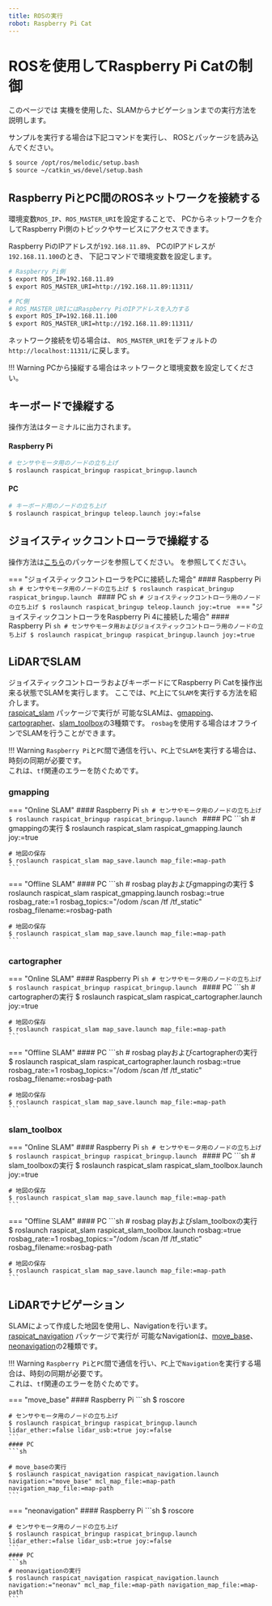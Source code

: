 ```yaml
---
title: ROSの実行
robot: Raspberry Pi Cat
---
```


# ROSを使用してRaspberry Pi Catの制御

このページでは
実機を使用した、SLAMからナビゲーションまでの実行方法を説明します。

サンプルを実行する場合は下記コマンドを実行し、
ROSとパッケージを読み込んでください。

```sh
$ source /opt/ros/melodic/setup.bash
$ source ~/catkin_ws/devel/setup.bash
```

## Raspberry PiとPC間のROSネットワークを接続する

環境変数`ROS_IP`、`ROS_MASTER_URI`を設定することで、
PCからネットワークを介してRaspberry Pi側のトピックやサービスにアクセスできます。

Raspberry PiのIPアドレスが`192.168.11.89`、
PCのIPアドレスが`192.168.11.100`のとき、
下記コマンドで環境変数を設定します。

```sh
# Raspberry Pi側
$ export ROS_IP=192.168.11.89
$ export ROS_MASTER_URI=http://192.168.11.89:11311/

# PC側
# ROS_MASTER_URIにはRaspberry PiのIPアドレスを入力する
$ export ROS_IP=192.168.11.100
$ export ROS_MASTER_URI=http://192.168.11.89:11311/
```

ネットワーク接続を切る場合は、
`ROS_MASTER_URI`をデフォルトの`http://localhost:11311/`に戻します。

!!! Warning
    PCから操縦する場合はネットワークと環境変数を設定してください。

## キーボードで操縦する

操作方法はターミナルに出力されます。
#### Raspberry Pi
```sh
# センサやモータ用のノードの立ち上げ
$ roslaunch raspicat_bringup raspicat_bringup.launch
```

#### PC
```sh
# キーボード用のノードの立ち上げ
$ roslaunch raspicat_bringup teleop.launch joy:=false
```

## ジョイスティックコントローラで操縦する

操作方法は[こちら](https://github.com/rt-net/raspicat_ros/blob/main/raspicat_gamepad_controller/README.ja.md)のパッケージを参照してください。
を参照してください。

=== "ジョイスティックコントローラをPCに接続した場合"
    #### Raspberry Pi
    ```sh
    # センサやモータ用のノードの立ち上げ
    $ roslaunch raspicat_bringup raspicat_bringup.launch
    ```
    #### PC
    ```sh
    # ジョイスティックコントローラ用のノードの立ち上げ
    $ roslaunch raspicat_bringup teleop.launch joy:=true
    ```
=== "ジョイスティックコントローラをRaspberry Pi 4に接続した場合"
    #### Raspberry Pi
    ```sh
    # センサやモータ用およびジョイスティックコントローラ用のノードの立ち上げ
    $ roslaunch raspicat_bringup raspicat_bringup.launch joy:=true
    ```

## LiDARでSLAM

ジョイスティックコントローラおよびキーボードにてRaspberry Pi Catを操作出来る状態でSLAMを実行します。
ここでは、`PC`上にて`SLAM`を実行する方法を紹介します。  
[raspicat_slam](https://github.com/rt-net/raspicat_slam_navigation/tree/main/raspicat_slam)
パッケージで実行が
可能なSLAMは、[gmapping](http://wiki.ros.org/gmapping)、[cartographer](http://wiki.ros.org/cartographer)、[slam_toolbox](http://wiki.ros.org/slam_toolbox)の3種類です。
`rosbag`を使用する場合はオフラインでSLAMを行うことができます。

!!! Warning
    `Raspberry Pi`と`PC`間で通信を行い、`PC`上で`SLAM`を実行する場合は、時刻の同期が必要です。  
    これは、`tf`関連のエラーを防ぐためです。

### gmapping

=== "Online SLAM"
    #### Raspberry Pi
    ```sh
    # センサやモータ用のノードの立ち上げ
    $ roslaunch raspicat_bringup raspicat_bringup.launch
    ```
    #### PC
    ```sh
    # gmappingの実行
    $ roslaunch raspicat_slam raspicat_gmapping.launch joy:=true
    
    # 地図の保存
    $ roslaunch raspicat_slam map_save.launch map_file:=map-path
    ```

=== "Offline SLAM"
    #### PC
    ```sh
    # rosbag playおよびgmappingの実行
    $ roslaunch raspicat_slam raspicat_gmapping.launch rosbag:=true rosbag_rate:=1 rosbag_topics:="/odom /scan /tf /tf_static" rosbag_filename:=rosbag-path

    # 地図の保存
    $ roslaunch raspicat_slam map_save.launch map_file:=map-path
    ```

### cartographer
=== "Online SLAM"
    #### Raspberry Pi
    ```sh
    # センサやモータ用のノードの立ち上げ
    $ roslaunch raspicat_bringup raspicat_bringup.launch
    ```
    #### PC
    ```sh
    # cartographerの実行
    $ roslaunch raspicat_slam raspicat_cartographer.launch joy:=true
    
    # 地図の保存
    $ roslaunch raspicat_slam map_save.launch map_file:=map-path
    ```

=== "Offline SLAM"
    #### PC
    ```sh
    # rosbag playおよびcartographerの実行
    $ roslaunch raspicat_slam raspicat_cartographer.launch rosbag:=true rosbag_rate:=1 rosbag_topics:="/odom /scan /tf /tf_static" rosbag_filename:=rosbag-path

    # 地図の保存
    $ roslaunch raspicat_slam map_save.launch map_file:=map-path
    ```

### slam_toolbox
=== "Online SLAM"
    #### Raspberry Pi
    ```sh
    # センサやモータ用のノードの立ち上げ
    $ roslaunch raspicat_bringup raspicat_bringup.launch
    ```
    #### PC
    ```sh
    # slam_toolboxの実行
    $ roslaunch raspicat_slam raspicat_slam_toolbox.launch joy:=true
    
    # 地図の保存
    $ roslaunch raspicat_slam map_save.launch map_file:=map-path
    ```

=== "Offline SLAM"
    #### PC
    ```sh
    # rosbag playおよびslam_toolboxの実行
    $ roslaunch raspicat_slam raspicat_slam_toolbox.launch rosbag:=true rosbag_rate:=1 rosbag_topics:="/odom /scan /tf /tf_static" rosbag_filename:=rosbag-path

    # 地図の保存
    $ roslaunch raspicat_slam map_save.launch map_file:=map-path
    ```

## LiDARでナビゲーション

SLAMによって作成した地図を使用し、Navigationを行います。  
[raspicat_navigation](https://github.com/rt-net/raspicat_slam_navigation/tree/main/raspicat_navigation)
パッケージで実行が
可能なNavigationは、[move_base](http://wiki.ros.org/move_base)、[neonavigation](https://github.com/at-wat/neonavigation)の2種類です。

!!! Warning
    `Raspberry Pi`と`PC`間で通信を行い、`PC`上で`Navigation`を実行する場合は、時刻の同期が必要です。  
    これは、`tf`関連のエラーを防ぐためです。

=== "move_base"
    #### Raspberry Pi
    ```sh
    $ roscore
    
    # センサやモータ用のノードの立ち上げ
    $ roslaunch raspicat_bringup raspicat_bringup.launch lidar_ether:=false lidar_usb:=true joy:=false
    ```
    #### PC
    ```sh
    
    # move_baseの実行
    $ roslaunch raspicat_navigation raspicat_navigation.launch navigation:="move_base" mcl_map_file:=map-path navigation_map_file:=map-path
    ```

=== "neonavigation"
    #### Raspberry Pi
    ```sh
    $ roscore
    
    # センサやモータ用のノードの立ち上げ
    $ roslaunch raspicat_bringup raspicat_bringup.launch lidar_ether:=false lidar_usb:=true joy:=false
    ```
    #### PC
    ```sh
    # neonavigationの実行
    $ roslaunch raspicat_navigation raspicat_navigation.launch navigation:="neonav" mcl_map_file:=map-path navigation_map_file:=map-path
    ```
